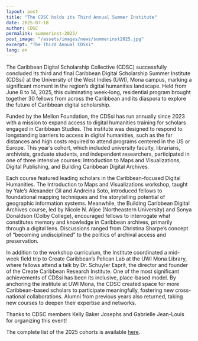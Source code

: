 ```yaml
---
layout: post
title: "The CDSC holds its Third Annual Summer Institute"
date: 2025-07-18
author: CDSC
permalink: summerinst-2025/
post_image: "/assets/images/news/summerinst2025.jpg"
excerpt: "The Third Annual CDSsi"
lang: en
---
```


The Caribbean Digital Scholarship Collective (CDSC) successfully concluded its third and final Caribbean Digital Scholarship Summer Institute (CDSsi) at the University of the West Indies (UWI), Mona campus, marking a significant moment in the region’s digital humanities landscape. Held from June 8 to 14, 2025, this culminating week-long, residential program brought together 30 fellows from across the Caribbean and its diaspora to explore the future of Caribbean digital scholarship.

Funded by the Mellon Foundation, the CDSsi has run annually since 2023 with a mission to expand access to digital humanities training for scholars engaged in Caribbean Studies. The institute was designed to respond to longstanding barriers to access in digital humanities, such as the far distances and high costs required to attend programs centered in the US or Europe. This year’s cohort, which included university faculty, librarians, archivists, graduate students, and independent researchers, participated in one of three intensive courses: Introduction to Maps and Visualizations, Digital Publishing, and Building Caribbean Digital Archives.

Each course featured leading scholars in the Caribbean-focused Digital Humanities. The Introduction to Maps and Visualizations workshop, taught by Yale’s Alexander Gil and Andreina Soto, introduced fellows to foundational mapping techniques and the storytelling potential of geographic information systems. Meanwhile, the Building Caribbean Digital Archives course, led by Nicole N. Aljoe (Northeastern University) and Sonya Donaldson (Colby College), encouraged fellows to interrogate what constitutes memory and knowledge in Caribbean archives, primarily through a digital lens. Discussions ranged from Christina Sharpe’s concept of “becoming undisciplined” to the politics of archival access and preservation. 

In addition to the workshop curriculum, the Institute coordinated a mid-week field trip to Create Caribbean’s Pelican Lab at the UWI Mona Library, where fellows attend a talk by Dr. Schuyler Esprit, the director and founder of the Create Caribbean Research Institute. One of the most significant achievements of CDSsi has been its inclusive, place-based model. By anchoring the institute at UWI Mona, the CDSC created space for more Caribbean-based scholars to participate meaningfully, fostering new cross-national collaborations. Alumni from previous years also returned, taking new courses to deepen their expertise and networks.

Thanks to CDSC members Kelly Baker Josephs and Gabrielle Jean-Louis for organizing this event!

The complete list of the 2025 cohorts is available [here](https://cdscollective.org/grantees-cdssi/).


